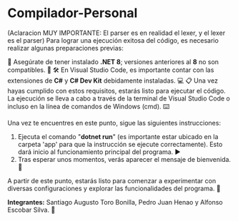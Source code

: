 # Compilador-Personal
(Aclaracion MUY IMPORTANTE: El parser es en realidad el lexer, y el lexer es el parser)
Para lograr una ejecución exitosa del código, es necesario realizar algunas preparaciones previas:

🔧 Asegúrate de tener instalado **.NET 8**; versiones anteriores al **8** no son compatibles. 🚀
🛠️ En Visual Studio Code, es importante contar con las extensiones de **C#** y **C# Dev Kit** debidamente instaladas. 💻
📋 Una vez hayas cumplido con estos requisitos, estarás listo para ejecutar el código. La ejecución se lleva a cabo a través de la terminal de Visual Studio Code o incluso en la línea de comandos de Windows (cmd). ⌨️

Una vez te encuentres en este punto, sigue las siguientes instrucciones:

1. Ejecuta el comando "**dotnet run**" (es importante estar ubicado en la carpeta 'app' para que la instrucción se ejecute correctamente). Esto dará inicio al funcionamiento principal del programa. ▶️
2. Tras esperar unos momentos, verás aparecer el mensaje de bienvenida. 👋

A partir de este punto, estarás listo para comenzar a experimentar con diversas configuraciones y explorar las funcionalidades del programa. 🎯

**Integrantes:** Santiago Augusto Toro Bonilla, Pedro Juan Henao y Alfonso Escobar Silva. 👥
